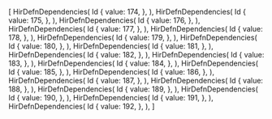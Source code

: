 [
    HirDefnDependencies(
        Id {
            value: 174,
        },
    ),
    HirDefnDependencies(
        Id {
            value: 175,
        },
    ),
    HirDefnDependencies(
        Id {
            value: 176,
        },
    ),
    HirDefnDependencies(
        Id {
            value: 177,
        },
    ),
    HirDefnDependencies(
        Id {
            value: 178,
        },
    ),
    HirDefnDependencies(
        Id {
            value: 179,
        },
    ),
    HirDefnDependencies(
        Id {
            value: 180,
        },
    ),
    HirDefnDependencies(
        Id {
            value: 181,
        },
    ),
    HirDefnDependencies(
        Id {
            value: 182,
        },
    ),
    HirDefnDependencies(
        Id {
            value: 183,
        },
    ),
    HirDefnDependencies(
        Id {
            value: 184,
        },
    ),
    HirDefnDependencies(
        Id {
            value: 185,
        },
    ),
    HirDefnDependencies(
        Id {
            value: 186,
        },
    ),
    HirDefnDependencies(
        Id {
            value: 187,
        },
    ),
    HirDefnDependencies(
        Id {
            value: 188,
        },
    ),
    HirDefnDependencies(
        Id {
            value: 189,
        },
    ),
    HirDefnDependencies(
        Id {
            value: 190,
        },
    ),
    HirDefnDependencies(
        Id {
            value: 191,
        },
    ),
    HirDefnDependencies(
        Id {
            value: 192,
        },
    ),
]